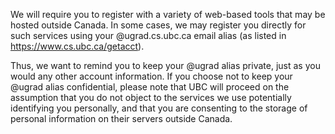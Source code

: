 We will require you to register with a variety of web-based tools that may be hosted outside Canada. In some cases, we may register you directly for such services using your @ugrad.cs.ubc.ca email alias (as listed in https://www.cs.ubc.ca/getacct).

Thus, we want to remind you to keep your @ugrad alias private, just as you would any other account information. If you choose not to keep your @ugrad alias confidential, please note that UBC will proceed on the assumption that you do not object to the services we use potentially identifying you personally, and that you are consenting to the storage of personal information on their servers outside Canada.